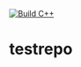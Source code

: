 [![Build C++](https://github.com/cmkoschnick/testrepo/actions/workflows/actions.yml/badge.svg)](https://github.com/cmkoschnick/testrepo/actions/workflows/actions.yml)

# testrepo
